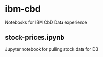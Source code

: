 # ibm-cbd

Notebooks for IBM CbD Data experience

## stock-prices.ipynb

Jupyter notebook for pulling stock data for D3